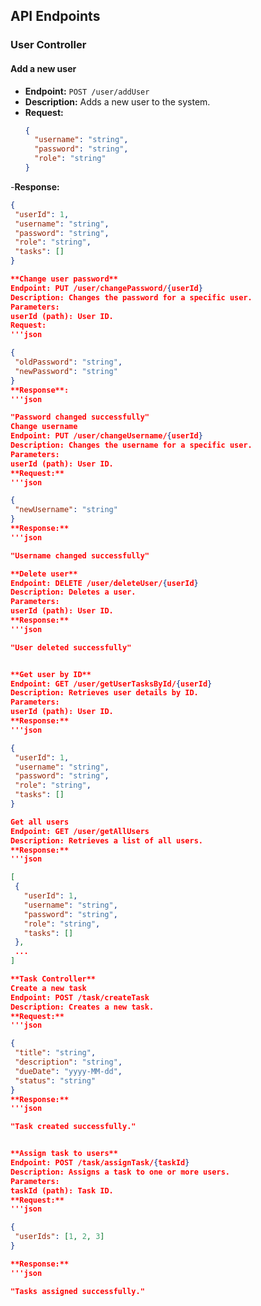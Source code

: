## API Endpoints

### User Controller

#### Add a new user

- **Endpoint:** `POST /user/addUser`
- **Description:** Adds a new user to the system.
- **Request:**
  ```json
  {
    "username": "string",
    "password": "string",
    "role": "string"
  }
-**Response:**
 ```json
{
  "userId": 1,
  "username": "string",
  "password": "string",
  "role": "string",
  "tasks": []
}

**Change user password**
Endpoint: PUT /user/changePassword/{userId}
Description: Changes the password for a specific user.
Parameters:
userId (path): User ID.
Request:
'''json
 
{
  "oldPassword": "string",
  "newPassword": "string"
}
**Response**:
'''json
 
"Password changed successfully"
Change username
Endpoint: PUT /user/changeUsername/{userId}
Description: Changes the username for a specific user.
Parameters:
userId (path): User ID.
**Request:**
'''json
 
{
  "newUsername": "string"
}
**Response:**
'''json
 
"Username changed successfully"

**Delete user**
Endpoint: DELETE /user/deleteUser/{userId}
Description: Deletes a user.
Parameters:
userId (path): User ID.
**Response:**
'''json
 
"User deleted successfully"


**Get user by ID**
Endpoint: GET /user/getUserTasksById/{userId}
Description: Retrieves user details by ID.
Parameters:
userId (path): User ID.
**Response:**
'''json
 
{
  "userId": 1,
  "username": "string",
  "password": "string",
  "role": "string",
  "tasks": []
}

Get all users
Endpoint: GET /user/getAllUsers
Description: Retrieves a list of all users.
**Response:**
'''json
 
[
  {
    "userId": 1,
    "username": "string",
    "password": "string",
    "role": "string",
    "tasks": []
  },
  ...
]

**Task Controller**
Create a new task
Endpoint: POST /task/createTask
Description: Creates a new task.
**Request:**
'''json
 
{
  "title": "string",
  "description": "string",
  "dueDate": "yyyy-MM-dd",
  "status": "string"
}
**Response:**
'''json
 
"Task created successfully."


**Assign task to users**
Endpoint: POST /task/assignTask/{taskId}
Description: Assigns a task to one or more users.
Parameters:
taskId (path): Task ID.
**Request:**
'''json
 
{
  "userIds": [1, 2, 3]
}

**Response:**
'''json
 
"Tasks assigned successfully."
